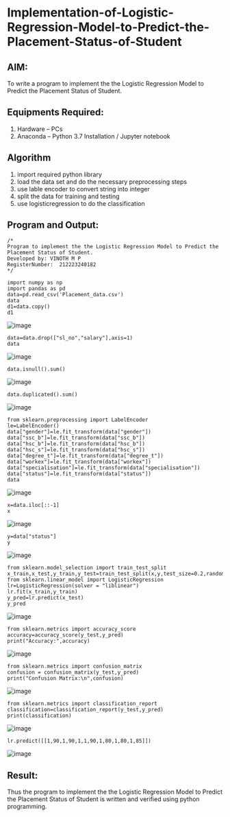 # Implementation-of-Logistic-Regression-Model-to-Predict-the-Placement-Status-of-Student

## AIM:
To write a program to implement the the Logistic Regression Model to Predict the Placement Status of Student.

## Equipments Required:
1. Hardware – PCs
2. Anaconda – Python 3.7 Installation / Jupyter notebook

## Algorithm
1. import required python library
2. load the data set and do the necessary preprocessing steps
3. use lable encoder to convert string into integer
4. split the data for training and testing
5. use logisticregression to do the classification 

## Program and Output:
```
/*
Program to implement the the Logistic Regression Model to Predict the Placement Status of Student.
Developed by: VINOTH M P
RegisterNumber:  212223240182
*/
```
```
import numpy as np
import pandas as pd
data=pd.read_csv('Placement_data.csv')
data
d1=data.copy()
d1 
```
![image](https://github.com/user-attachments/assets/f7a7bc4c-a5cd-4b68-bf40-b55cc918975a)
```
data=data.drop(["sl_no","salary"],axis=1)
data
```
![image](https://github.com/user-attachments/assets/efd2210d-d195-4883-9b94-2cf2f8563710)
```
data.isnull().sum()

```
![image](https://github.com/user-attachments/assets/b3589ad4-2c80-459c-a4e7-575e835f146c)
```
data.duplicated().sum()
```
![image](https://github.com/user-attachments/assets/1ff251b8-cf46-4d65-9ed8-ab08228c9a01)

```
from sklearn.preprocessing import LabelEncoder
le=LabelEncoder()
data["gender"]=le.fit_transform(data["gender"])
data["ssc_b"]=le.fit_transform(data["ssc_b"])
data["hsc_b"]=le.fit_transform(data["hsc_b"])
data["hsc_s"]=le.fit_transform(data["hsc_s"])
data["degree_t"]=le.fit_transform(data["degree_t"])
data["workex"]=le.fit_transform(data["workex"])
data["specialisation"]=le.fit_transform(data["specialisation"])
data["status"]=le.fit_transform(data["status"])
data
```
![image](https://github.com/user-attachments/assets/72e27dbe-963e-43d0-8540-b87c5fe8c387)
```
x=data.iloc[::-1]
x
```
![image](https://github.com/user-attachments/assets/c75cb4aa-dd7d-48fe-b205-8940041a3c86)
```
y=data["status"]
y
```
![image](https://github.com/user-attachments/assets/cbf265db-8dae-41a9-8b35-6afaf2b8bc91)
```
from sklearn.model_selection import train_test_split
x_train,x_test,y_train,y_test=train_test_split(x,y,test_size=0.2,random_state=0)
from sklearn.linear_model import LogisticRegression
lr=LogisticRegression(solver = "liblinear")
lr.fit(x_train,y_train)
y_pred=lr.predict(x_test)
y_pred
```
![image](https://github.com/user-attachments/assets/f682dad5-41ee-4df1-96a9-078212155e5a)

```
from sklearn.metrics import accuracy_score
accuracy=accuracy_score(y_test,y_pred)
print("Accuracy:",accuracy)
```
![image](https://github.com/user-attachments/assets/e6710a57-cf59-4d95-97ce-5d678c2c678e)

```
from sklearn.metrics import confusion_matrix
confusion = confusion_matrix(y_test,y_pred)
print("Confusion Matrix:\n",confusion)
```
![image](https://github.com/user-attachments/assets/dbb68004-913b-4969-a4c0-cff49e13049b)

```
from sklearn.metrics import classification_report
classification=classification_report(y_test,y_pred)
print(classification)
```
![image](https://github.com/user-attachments/assets/d727ff22-b37f-4fae-a509-24c676625526)

```
lr.predict([[1,90,1,90,1,1,90,1,80,1,80,1,85]])
```
![image](https://github.com/user-attachments/assets/315b85f4-b504-4732-90ff-fc0889373e13)


## Result:
Thus the program to implement the the Logistic Regression Model to Predict the Placement Status of Student is written and verified using python programming.
